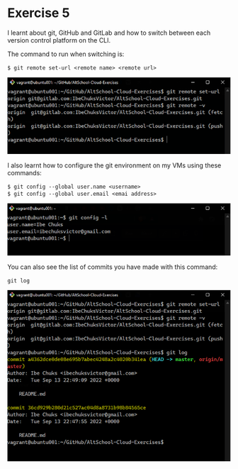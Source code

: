 # Exercise 5

I learnt about git, GitHub and GitLab and how to switch between each version control platform on the CLI.

The command to run when switching is:
```
$ git remote set-url <remote name> <remote url>
```

![Exercise-5-1](Exercise-5-1.png)
<br>

I also learnt how to configure the git environment on my VMs using these commands:
```
$ git config --global user.name <username>
$ git config --global user.email <emai address>
```

![Exercise-5-0](Exercise-5-0.png)
<br>

You can also see the list of commits you have made with this command:
```
git log
```

![Exercise-5-2](Exercise-5-2.png)
<br>


